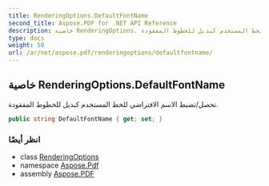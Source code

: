 ```yaml
---
title: RenderingOptions.DefaultFontName
second_title: Aspose.PDF for .NET API Reference
description: خاصية RenderingOptions. تحصل/تضبط الاسم الافتراضي للخط المستخدم كبديل للخطوط المفقودة
type: docs
weight: 50
url: /ar/net/aspose.pdf/renderingoptions/defaultfontname/
---
```

## خاصية RenderingOptions.DefaultFontName

تحصل/تضبط الاسم الافتراضي للخط المستخدم كبديل للخطوط المفقودة.

```csharp
public string DefaultFontName { get; set; }
```

### انظر أيضًا

* class [RenderingOptions](../)
* namespace [Aspose.Pdf](../../../aspose.pdf/)
* assembly [Aspose.PDF](../../../)